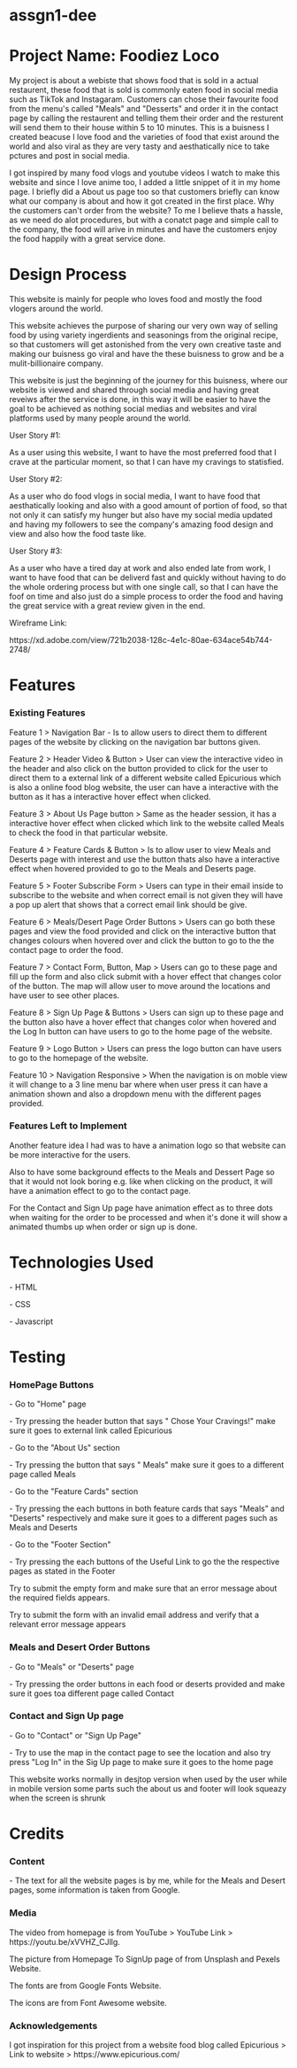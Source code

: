 # assgn1-dee
<h1>Project Name: Foodiez Loco</h1>
<p>My project is about a webiste that shows food that is sold in a actual restaurent, these food that is sold is commonly eaten food in social media such as TikTok and Instagaram. Customers can chose their favourite food from the menu's called "Meals" and "Desserts" and order it in the contact page by calling the restaurent and telling them their order and the resturent will send them to their house within 5 to 10 minutes. This is a buisness I created beacuse I love food and the varieties of food that exist around the world and also viral as they are very tasty and aesthatically nice to take pctures and post in social media. </p>

<p> I got inspired by many food vlogs and youtube videos I watch to make this website and since I love anime too, I added a little snippet of it in my home page. I briefly did a About us page too so that customers briefly can know what our company is about and how it got created in the first place. Why the customers can't order from the website? To me I believe thats a hassle, as we need do alot procedures, but with a conatct page and simple call to the company, the food will arive in minutes and have the customers enjoy the food happily with a great service done. </p>

<h1>Design Process </h1>
<p>This website is mainly for people who loves food and mostly the food vlogers around the world. </p>
<p>This website achieves the purpose of sharing our very own way of selling food by using variety ingerdients and seasonings from the original recipe, so that customers will get astonished from the very own creative taste and making our buisness go viral and have the these buisness to grow and be a mulit-billionaire company. </p>
<p>This website is just the beginning of the journey for this buisness, where our website is viewed and shared through social media and having great reveiws after the service is done, in this way it will be easier to have the goal to be achieved as nothing social medias and websites and viral platforms used by many people around the world.</p>

<p>User Story #1: </p>
<p> As a user using this website, I want to have the most preferred food that I crave at the particular moment, so that I can have my cravings to statisfied. </p>
<p>User Story #2: </p>
<p> As a user who do food vlogs in social media, I want to have food that aesthatically looking and also with a good amount of portion of food, so that not only it can satisfy my hunger but also have my social media updated and having my followers to see the company's amazing food design and view and also how the food taste like. </p>
<p>User Story #3: </p>
<p>As a user who have a tired day at work and also ended late from work, I want to have food that can be deliverd fast and quickly without having to do the whole ordering process but with one single call, so that I can have the foof on time and also just do a simple process to order the food and having the great service with a great review given in the end. </p>

<p> Wireframe Link: </p>
<p> https://xd.adobe.com/view/721b2038-128c-4e1c-80ae-634ace54b744-2748/</p>

<h1> Features </h1>

<h3> Existing Features </h3>
<p> Feature 1 > Navigation Bar - Is to allow users to direct them to different pages of the website by clicking on the navigation bar buttons given. </p>
<p> Feature 2 > Header Video & Button > User can view the interactive video in the header and also click on the button provided to click for the user to direct them to a external link of a different website called Epicurious which is also a online food blog website, the user can have a interactive with the button as it has a interactive hover effect when clicked. </p>
<p> Feature 3 > About Us Page button > Same as the header session, it has a interactive hover effect when clicked which link to the website called Meals to check the food in that particular website. </p>
<p> Feature 4 > Feature Cards & Button > Is to allow user to view Meals and Deserts page with interest and use the button thats also have a interactive effect when hovered provided to go to the Meals and Deserts page. </p>
<p> Feature 5 > Footer Subscribe Form > Users can type in their email inside to subscribe to the website and when correct email is not given they will have a pop up alert that shows that a correct email link should be give. </p>
<p>Feature 6 > Meals/Desert Page Order Buttons > Users can go both these pages and view the food provided and click on the interactive button that changes colours when hovered over and click the button to go to the the contact page to order the food. </p>
<p> Feature 7 > Contact Form, Button, Map > Users can go to these page and fill up the form and also click submit with a hover effect that changes color of the button. The map will allow user to move around the locations and have user to see other places. </p>
<p> Feature 8 > Sign Up Page & Buttons > Users can sign up to these page and the button also have a hover effect that changes color when hovered and the Log In button can have users to go to the home page of the website. </p>
<p> Feature 9 > Logo Button > Users can press the logo button can have users to go to the homepage of the website. </p>
<p> Feature 10 > Navigation Responsive > When the navigation is on moble view it will change to a 3 line menu bar where when user press it can have a animation shown and also a dropdown menu with the different pages provided. </p>

<h3> Features Left to Implement </h3>

<p> Another feature idea I had was to have a animation logo so that website can be more interactive for the users. </p>
<p> Also to have some background effects to the Meals and Dessert Page so that it would not look boring e.g. like when clicking on the product, it will have a animation effect to go to the contact page. </p>
<p> For the Contact and Sign Up page have animation effect as to three dots when waiting for the order to be processed and when it's done it will show a animated thumbs up when order or sign up is done. </p>

<h1> Technologies Used </h3>
<p> - HTML </p>
<p> - CSS </p>
<p> - Javascript </p>

<h1> Testing </h1>
<h3> HomePage Buttons </h3>
<p> - Go to "Home" page </p>
<p> - Try pressing the header button that says " Chose Your Cravings!" make sure it goes to external link called Epicurious </p>
<p> - Go to the "About Us" section</p>
<p> - Try pressing the button that says " Meals" make sure it goes to a different page called Meals </p>
<p> - Go to the "Feature Cards" section </p>
<p> - Try pressing the each buttons in both feature cards that says "Meals" and "Deserts" respectively and make sure it goes to a different pages such as Meals and Deserts </p>
<p> - Go to the "Footer Section"</p>
<p> - Try pressing the each buttons of the Useful Link to go the the respective pages as stated in the Footer </p>
<p>Try to submit the empty form and make sure that an error message about the required fields appears. </p>
<p>Try to submit the form with an invalid email address and verify that a relevant error message appears </p>

<h3> Meals and Desert Order Buttons </h3>
<p> - Go to "Meals" or "Deserts" page </p>
<p> - Try pressing the order buttons in each food or deserts provided and make sure it goes toa different page called Contact </p>

<h3> Contact and Sign Up page </h3>
<p> - Go to "Contact" or "Sign Up Page"</p>
<p> - Try to use the map in the contact page to see the location and also try press "Log In" in the Sig Up page to make sure it goes to the home page </p>

<p>This website works normally in desjtop version when used by the user while in mobile version some parts such the about us and footer will look squeazy when the screen is shrunk </p>


<h1>Credits </h1>
<h3> Content </h3>
<p> - The text for all the website pages is by me, while for the Meals and Desert pages, some information is taken from Google.</p>

<h3> Media </h3>
<p> The video from homepage is from YouTube > YouTube Link > https://youtu.be/xVVHZ_CJllg.</p>
<p> The picture from Homepage To SignUp page of from Unsplash and Pexels Website.</p>
<p> The fonts are from Google Fonts Website.</p>
<p> The icons are from Font Awesome website.</p>

<h3> Acknowledgements </h3>
<p> I got inspiration for this project from a website food blog called Epicurious > Link to website > https://www.epicurious.com/ </p>